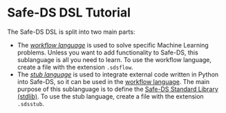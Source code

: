 # Safe-DS DSL Tutorial

The Safe-DS DSL is split into two main parts:

* The _[workflow language][workflow-language]_ is used to solve specific Machine Learning problems. Unless you want to add functionality to Safe-DS, this sublanguage is all you need to learn. To use the workflow language, create a file with the extension `.sdsflow`.
* The _[stub language][stub-language]_ is used to integrate external code written in Python into Safe-DS, so it can be used in the [workflow language][workflow-language]. The main purpose of this sublanguage is to define the [Safe-DS Standard Library (stdlib)][stdlib]. To use the stub language, create a file with the extension `.sdsstub`.

[workflow-language]: ./workflow-language/README.md
[stub-language]: ./stub-language/README.md
[stdlib]: ../../../DSL/com.larsreimann.safeds/src/main/resources/stdlib
